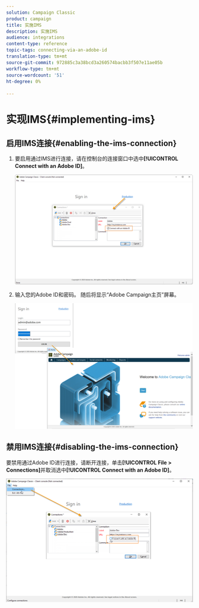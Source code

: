 ```yaml
---
solution: Campaign Classic
product: campaign
title: 实施IMS
description: 实施IMS
audience: integrations
content-type: reference
topic-tags: connecting-via-an-adobe-id
translation-type: tm+mt
source-git-commit: 972885c3a38bcd3a260574bacbb3f507e11ae05b
workflow-type: tm+mt
source-wordcount: '51'
ht-degree: 0%

---
```



# 实现IMS{#implementing-ims}

## 启用IMS连接{#enabling-the-ims-connection}

1. 要启用通过IMS进行连接，请在控制台的连接窗口中选中&#x200B;**[!UICONTROL Connect with an Adobe ID]**。

   ![](assets/ims_1.png)

1. 输入您的Adobe ID和密码。 随后将显示“Adobe Campaign主页”屏幕。

   ![](assets/ims_2.png)

## 禁用IMS连接{#disabling-the-ims-connection}

要禁用通过Adobe ID进行连接，请断开连接，单击&#x200B;**[!UICONTROL File > Connections]**&#x200B;并取消选中&#x200B;**[!UICONTROL Connect with an Adobe ID]**。

![](assets/ims_4.png)

